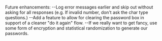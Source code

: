  Future enhancements:
  --Log error messages earlier and skip out without asking for all responses (e.g. If invalid number, don't ask the char type questions.)
  --Add a feature to allow for clearing the password box in support of a cleaner "do it again" flow.
  --If we really want to get fancy, use some form of encryption and statistical randomization to generate our passwords.
